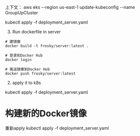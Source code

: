 上下文：
aws eks --region us-east-1 update-kubeconfig --name GroupUpCluster

kubectl apply -f deployment_server.yaml


3. Run dockerfile in server
```
# 建镜像
docker build -t frosky/server:latest .

# 登录到Docker Hub
docker login

# 推送镜像到Docker Hub
docker push frosky/server:latest

```

2. apply it to k8s

kubectl apply -f deployment_server.yaml

# 构建新的Docker镜像
重新apply
kubectl apply -f deployment_server.yaml
